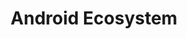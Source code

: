 ---
id: 2
title: Android Ecosystem
sub_theme: false
permalink: /android-ecosystem/
image: /assets/images/content/Android_Ecosystem.png
icon: /assets/images/content/Icon_AOSP.svg
icon_dark: /assets/images/content/Black_Android.svg
description: >
    Is Android a strategic OS for your company? Member companies and Linaro
    collaborate together with Google to improve the Android ecosystem. Our work is
    primarily in the Linux Kernel. By making decisions and coordinating engineering
    activity together, the Android ecosystem is more healthy which results in better
    Android products and improved efficiency creating those products.
jumbotron:
    class: theme_banner 
    title: Android&trade; Ecosystem
    description: >
        Is Android a strategic OS for your company? Member companies and Linaro
        collaborate together with Google to improve the Android ecosystem. Our work is
        primarily in the Linux Kernel. By making decisions and coordinating engineering
        activity together, the Android ecosystem is more healthy which results in better
        Android products and improved efficiency creating those products.
    image: /assets/images/content/Android_Ecosystem.png
    buttons:
      - title: How can Linaro help?
        url: "#contact_form"
        style: btn btn-primary btn-lg my-md-3 d-none d-md-inline-block text-uppercase theme_contact_btn
      - title: How can Linaro help?
        url: "#contact_form"
        style: btn btn-primary btn-sm my-2 d-inline-block d-md-none text-uppercase theme_contact_btn
presentation_link: https://linaro.co/android-slides
flow:
    - row: container_row
      style: bg-green
      sections:
       - format: custom_include
         source: themes/quick_link_blocks.html
    - row: container_row
      style: related_projects bg-secondary text-white
      sections:
        - format: title
          title_content:
            size: h2
            text: >
                Related Projects
        - format: custom_include
          source: themes/related_projects.html
    - row: container_row
      style: associated_members
      sections:
        - format: title
          title_content:
            size: h2
            text: >
                Associated Members
    - row: custom_include_row
      source: themes/associated_members.html
    - row: custom_include_row
      source: themes/theme_contact_form.html
---